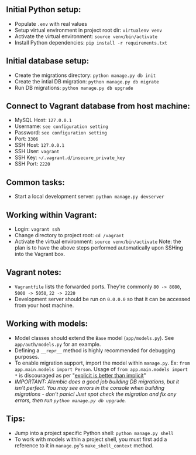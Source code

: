 Initial Python setup:
---------------------
- Populate `.env` with real values
- Setup virtual environment in project root dir: `virtualenv venv`
- Activate the virtual environment: `source venv/bin/activate`
- Install Python dependencies: `pip install -r requirements.txt`

Initial database setup:
-----------------------
- Create the migrations directory: `python manage.py db init`
- Create the intial DB migration: `python manage.py db migrate`
- Run DB migrations: `python manage.py db upgrade`

Connect to Vagrant database from host machine:
----------------------------------------------
- MySQL Host: `127.0.0.1`
- Username: `see configuration setting`
- Password: `see configuration setting`
- Port: `3306`
- SSH Host: `127.0.0.1`
- SSH User: `vagrant`
- SSH Key: `~/.vagrant.d/insecure_private_key`
- SSH Port: `2220`

Common tasks:
-------------
- Start a local development server: `python manage.py devserver`

Working within Vagrant:
-----------------------
- Login: `vagrant ssh`
- Change directory to project root: `cd /vagrant`
- Activate the virtual environment: `source venv/bin/activate`
Note: the plan is to have the above steps performed automatically upon SSHing into the Vagrant box.

Vagrant notes:
--------------
- `Vagrantfile` lists the forwarded ports. They're commonly `80 -> 8080`, `5000 -> 5050`, `22 -> 2220`
- Development server should be run on `0.0.0.0` so that it can be accessed from your host machine. 

Working with models:
--------------------
- Model classes should extend the `Base` model (`app/models.py`). See `app/auth/models.py` for an example.
- Defining a `__repr__` method is highly recommended for debugging purposes.
- To enable migration support, import the model within `manage.py`. Ex: `from app.main.models import Person`. Usage of `from app.main.models import *` is discouraged as per "[explicit is better than implicit](http://legacy.python.org/dev/peps/pep-0020/)"
- *IMPORTANT: Alembic does a good job building DB migrations, but it isn't perfect. You may see errors in the console when building migrations - don't panic! Just spot check the migration and fix any errors, then run `python manage.py db upgrade`.*

Tips:
-----
- Jump into a project specific Python shell: `python manage.py shell`
- To work with models within a project shell, you must first add a reference to it in `manage.py`'s `make_shell_context` method.
